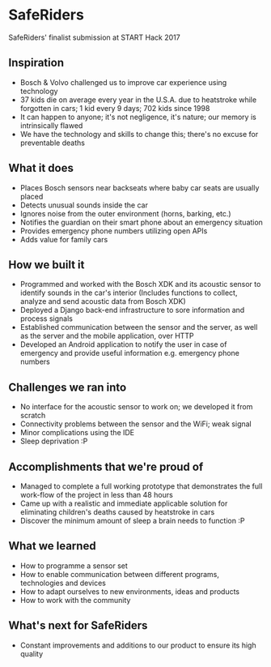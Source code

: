 # SafeRiders
SafeRiders' finalist submission at START Hack 2017

## Inspiration
* Bosch & Volvo challenged us to improve car experience using technology
* 37 kids die on average every year in the U.S.A. due to heatstroke while forgotten in cars; 1 kid every 9 days; 702 kids since 1998
* It can happen to anyone; it's not negligence, it's nature; our memory is intrinsically flawed
* We have the technology and skills to change this; there's no excuse for preventable deaths

## What it does
* Places Bosch sensors near backseats where baby car seats are usually placed
* Detects unusual sounds inside the car
* Ignores noise from the outer environment (horns, barking, etc.)
* Notifies the guardian on their smart phone about an emergency situation
* Provides emergency phone numbers utilizing open APIs
* Adds value for family cars

## How we built it
* Programmed and worked with the Bosch XDK and its acoustic sensor to identify sounds in the car's interior (Includes functions to collect, analyze and send acoustic data from Bosch XDK)
* Deployed a Django back-end infrastructure to sore information and process signals
* Established communication between the sensor and the server, as well as the server and the mobile application, over HTTP
* Developed an Android application to notify the user in case of emergency and provide useful information e.g. emergency phone numbers

## Challenges we ran into
* No interface for the acoustic sensor to work on; we developed it from scratch
* Connectivity problems between the sensor and the WiFi; weak signal
* Minor complications using the IDE
* Sleep deprivation :P 

## Accomplishments that we're proud of
* Managed to complete a full working prototype that demonstrates the full work-flow of the project in less than 48 hours
* Came up with a realistic and immediate applicable solution for eliminating children's deaths caused by heatstroke in cars
* Discover the minimum amount of sleep a brain needs to function :P

## What we learned
* How to programme a sensor set
* How to enable communication between different programs, technologies and devices
* How to adapt ourselves to new environments, ideas and products
* How to work with the community

## What's next for SafeRiders
* Constant improvements and additions to our product to ensure its high quality
